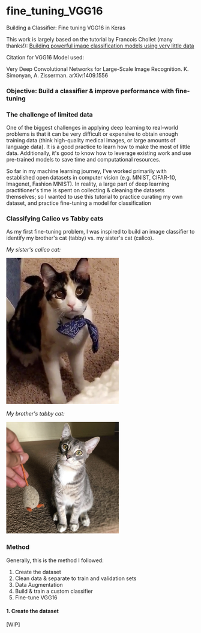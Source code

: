 # fine_tuning_VGG16
Building a Classifier: Fine tuning VGG16 in Keras 

This work is largely based on the tutorial by Francois Chollet (many thanks!):
[Building powerful image classification models using very little data](https://blog.keras.io/building-powerful-image-classification-models-using-very-little-data.html)

Citation for VGG16 Model used:

Very Deep Convolutional Networks for Large-Scale Image Recognition.
K. Simonyan, A. Zisserman.
arXiv:1409.1556

### Objective: Build a classifier & improve performance with fine-tuning

### The challenge of limited data
One of the biggest challenges in applying deep learning to real-world problems is that it can be very difficult or expensive to obtain enough training data (think high-quality medical images, or large amounts of language data). It is a good practice to learn how to make the most of little data. Additionally, it's good to know how to leverage existing work and use pre-trained models to save time and computational resources. 

So far in my machine learning journey, I've worked primarily with established open datasets in computer vision (e.g. MNIST, CIFAR-10, Imagenet, Fashion MNIST). In reality, a large part of deep learning practitioner's time is spent on collecting & cleaning the datasets themselves; so I wanted to use this tutorial to practice curating my own dataset, and practice fine-tuning a model for classification

### Classifying Calico vs Tabby cats
As my first fine-tuning problem, I was inspired to build an image classifier to identify my brother's cat (tabby) vs. my sister's cat (calico).

*My sister's calico cat:*

<img src="shrimp.jpg" width="300">

*My brother's tabby cat:*

<img src="mochi2.jpg" width="300">

### Method
Generally, this is the method I followed:

1. Create the dataset
2. Clean data & separate to train and validation sets
3. Data Augmentation
4. Build & train a custom classifier
5. Fine-tune VGG16

#### 1. Create the dataset

[WIP]
